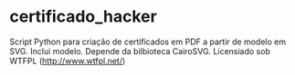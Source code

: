 # certificado_hacker
Script Python para criação de certificados em PDF a partir de modelo em SVG. Inclui modelo. Depende da bilbioteca CairoSVG. Licensiado sob WTFPL (http://www.wtfpl.net/)
